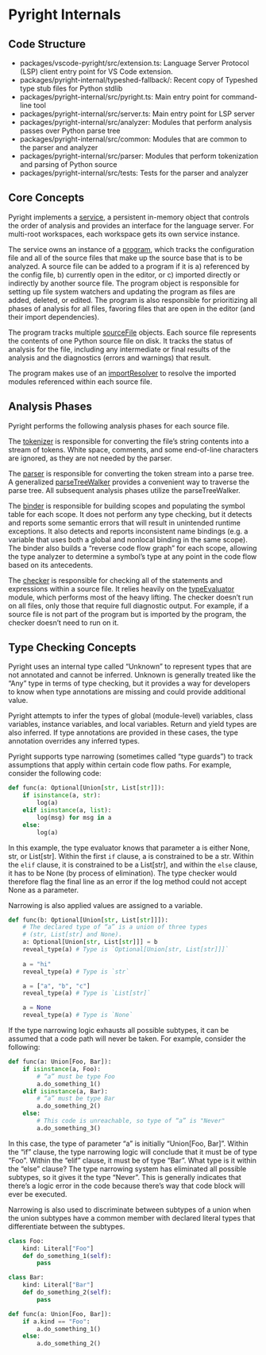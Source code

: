 # Pyright Internals

## Code Structure

* packages/vscode-pyright/src/extension.ts: Language Server Protocol (LSP) client entry point for VS Code extension.
* packages/pyright-internal/typeshed-fallback/: Recent copy of Typeshed type stub files for Python stdlib
* packages/pyright-internal/src/pyright.ts: Main entry point for command-line tool
* packages/pyright-internal/src/server.ts: Main entry point for LSP server
* packages/pyright-internal/src/analyzer: Modules that perform analysis passes over Python parse tree
* packages/pyright-internal/src/common: Modules  that are common to the parser and analyzer
* packages/pyright-internal/src/parser: Modules that perform tokenization and parsing of Python source
* packages/pyright-internal/src/tests: Tests for the parser and analyzer


## Core Concepts

Pyright implements a [service](https://github.com/Microsoft/pyright/blob/master/packages/pyright-internal/src/analyzer/service.ts), a persistent in-memory object that controls the order of analysis and provides an interface for the language server. For multi-root workspaces, each workspace gets its own service instance.

The service owns an instance of a [program](https://github.com/Microsoft/pyright/blob/master/packages/pyright-internal/src/analyzer/program.ts), which tracks the configuration file and all of the source files that make up the source base that is to be analyzed. A source file can be added to a program if it is a) referenced by the config file, b) currently open in the editor, or c) imported directly or indirectly by another source file. The program object is responsible for setting up file system watchers and updating the program as files are added, deleted, or edited. The program is also responsible for prioritizing all phases of analysis for all files, favoring files that are open in the editor (and their import dependencies).

The program tracks multiple [sourceFile](https://github.com/Microsoft/pyright/blob/master/packages/pyright-internal/src/analyzer/sourceFile.ts) objects. Each source file represents the contents of one Python source file on disk. It tracks the status of analysis for the file, including any intermediate or final results of the analysis and the diagnostics (errors and warnings) that result.

The program makes use of an [importResolver](https://github.com/Microsoft/pyright/blob/master/packages/pyright-internal/src/analyzer/importResolver.ts) to resolve the imported modules referenced within each source file.


## Analysis Phases

Pyright performs the following analysis phases for each source file.

The [tokenizer](https://github.com/Microsoft/pyright/blob/master/packages/pyright-internal/src/parser/tokenizer.ts) is responsible for converting the file’s string contents into a stream of tokens. White space, comments, and some end-of-line characters are ignored, as they are not needed by the parser.

The [parser](https://github.com/Microsoft/pyright/blob/master/packages/pyright-internal/src/parser/parser.ts) is responsible for converting the token stream into a parse tree. A generalized [parseTreeWalker](https://github.com/Microsoft/pyright/blob/master/packages/pyright-internal/src/analyzer/parseTreeWalker.ts) provides a convenient way to traverse the parse tree. All subsequent analysis phases utilize the parseTreeWalker.

The [binder](https://github.com/Microsoft/pyright/blob/master/packages/pyright-internal/src/analyzer/binder.ts) is responsible for building scopes and populating the symbol table for each scope. It does not perform any type checking, but it detects and reports some semantic errors that will result in unintended runtime exceptions. It also detects and reports inconsistent name bindings (e.g. a variable that uses both a global and nonlocal binding in the same scope). The binder also builds a “reverse code flow graph” for each scope, allowing the type analyzer to determine a symbol’s type at any point in the code flow based on its antecedents.

The [checker](https://github.com/Microsoft/pyright/blob/master/packages/pyright-internal/src/analyzer/checker.ts) is responsible for checking all of the statements and expressions within a source file. It relies heavily on the [typeEvaluator](https://github.com/Microsoft/pyright/blob/master/packages/pyright-internal/src/analyzer/typeEvaluator.ts) module, which performs most of the heavy lifting. The checker doesn’t run on all files, only those that require full diagnostic output. For example, if a source file is not part of the program but is imported by the program, the checker doesn’t need to run on it.

## Type Checking Concepts

Pyright uses an internal type called “Unknown” to represent types that are not annotated and cannot be inferred. Unknown is generally treated like the “Any” type in terms of type checking, but it provides a way for developers to know when type annotations are missing and could provide additional value.

Pyright attempts to infer the types of global (module-level) variables, class variables, instance variables, and local variables. Return and yield types are also inferred. If type annotations are provided in these cases, the type annotation overrides any inferred types.

Pyright supports type narrowing (sometimes called “type guards”) to track assumptions that apply within certain code flow paths. For example, consider the following code:
```python
def func(a: Optional[Union[str, List[str]]):
    if isinstance(a, str):
        log(a)
    elif isinstance(a, list):
        log(msg) for msg in a
    else:
        log(a)
```

In this example, the type evaluator knows that parameter a is either None, str, or List[str]. Within the first `if` clause, a is constrained to be a str. Within the `elif` clause, it is constrained to be a List[str], and within the `else` clause, it has to be None (by process of elimination). The type checker would therefore flag the final line as an error if the log method could not accept None as a parameter.

Narrowing is also applied values are assigned to a variable.

```python
def func(b: Optional[Union[str, List[str]]]):
    # The declared type of “a” is a union of three types
    # (str, List[str] and None).
    a: Optional[Union[str, List[str]]] = b
    reveal_type(a) # Type is `Optional[Union[str, List[str]]]`
    
    a = "hi"
    reveal_type(a) # Type is `str`

    a = ["a", "b", "c"]
    reveal_type(a) # Type is `List[str]`

    a = None
    reveal_type(a) # Type is `None`
```

If the type narrowing logic exhausts all possible subtypes, it can be assumed that a code path will never be taken. For example, consider the following:

```python
def func(a: Union[Foo, Bar]):
    if isinstance(a, Foo):
        # “a” must be type Foo
        a.do_something_1()
    elif isinstance(a, Bar):
        # “a” must be type Bar
        a.do_something_2()
    else:
        # This code is unreachable, so type of “a” is "Never"
        a.do_something_3()
```

In this case, the type of parameter “a” is initially “Union[Foo, Bar]”. Within the “if” clause, the type narrowing logic will conclude that it must be of type “Foo”. Within the “elif” clause, it must be of type “Bar”. What type is it within the “else” clause? The type narrowing system has eliminated all possible subtypes, so it gives it the type “Never”. This is generally indicates that there’s a logic error in the code because there’s way that code block will ever be executed.

Narrowing is also used to discriminate between subtypes of a union when the union subtypes have a common member with declared literal types that differentiate between the subtypes.

```python
class Foo:
    kind: Literal["Foo"]
    def do_something_1(self):
        pass

class Bar:
    kind: Literal["Bar"]
    def do_something_2(self):
        pass

def func(a: Union[Foo, Bar]):
    if a.kind == "Foo":
        a.do_something_1()
    else:
        a.do_something_2()
```
